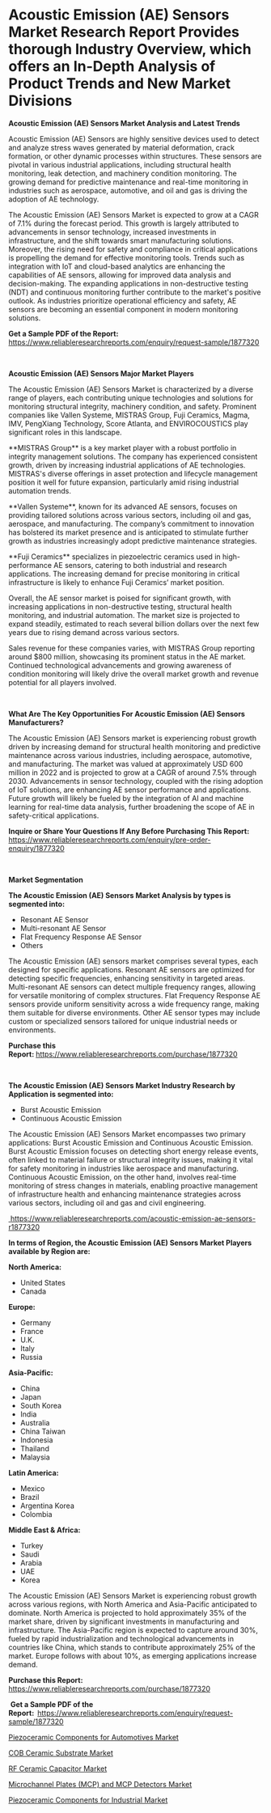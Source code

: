 <p><h1>Acoustic Emission (AE) Sensors Market Research Report Provides thorough Industry Overview, which offers an In-Depth Analysis of Product Trends and New Market Divisions</h1></p><p><strong>Acoustic Emission (AE) Sensors Market Analysis and Latest Trends</strong></p>
<p><p>Acoustic Emission (AE) Sensors are highly sensitive devices used to detect and analyze stress waves generated by material deformation, crack formation, or other dynamic processes within structures. These sensors are pivotal in various industrial applications, including structural health monitoring, leak detection, and machinery condition monitoring. The growing demand for predictive maintenance and real-time monitoring in industries such as aerospace, automotive, and oil and gas is driving the adoption of AE technology.</p><p>The Acoustic Emission (AE) Sensors Market is expected to grow at a CAGR of 7.1% during the forecast period. This growth is largely attributed to advancements in sensor technology, increased investments in infrastructure, and the shift towards smart manufacturing solutions. Moreover, the rising need for safety and compliance in critical applications is propelling the demand for effective monitoring tools. Trends such as integration with IoT and cloud-based analytics are enhancing the capabilities of AE sensors, allowing for improved data analysis and decision-making. The expanding applications in non-destructive testing (NDT) and continuous monitoring further contribute to the market's positive outlook. As industries prioritize operational efficiency and safety, AE sensors are becoming an essential component in modern monitoring solutions.</p></p>
<p><strong>Get a Sample PDF of the Report:&nbsp;</strong> <a href="https://www.reliableresearchreports.com/enquiry/request-sample/1877320?utm_campaign=9&utm_medium=2&utm_source=Github&utm_content=ia&utm_term=13022025&utm_id=acoustic-emission-ae-sensors">https://www.reliableresearchreports.com/enquiry/request-sample/1877320</a></p>
<p>&nbsp;</p>
<p><strong>Acoustic Emission (AE) Sensors Major Market Players</strong></p>
<p><p>The Acoustic Emission (AE) Sensors Market is characterized by a diverse range of players, each contributing unique technologies and solutions for monitoring structural integrity, machinery condition, and safety. Prominent companies like Vallen Systeme, MISTRAS Group, Fuji Ceramics, Magma, IMV, PengXiang Technology, Score Atlanta, and ENVIROCOUSTICS play significant roles in this landscape.</p><p>**MISTRAS Group** is a key market player with a robust portfolio in integrity management solutions. The company has experienced consistent growth, driven by increasing industrial applications of AE technologies. MISTRAS's diverse offerings in asset protection and lifecycle management position it well for future expansion, particularly amid rising industrial automation trends.</p><p>**Vallen Systeme**, known for its advanced AE sensors, focuses on providing tailored solutions across various sectors, including oil and gas, aerospace, and manufacturing. The company’s commitment to innovation has bolstered its market presence and is anticipated to stimulate further growth as industries increasingly adopt predictive maintenance strategies.</p><p>**Fuji Ceramics** specializes in piezoelectric ceramics used in high-performance AE sensors, catering to both industrial and research applications. The increasing demand for precise monitoring in critical infrastructure is likely to enhance Fuji Ceramics’ market position.</p><p>Overall, the AE sensor market is poised for significant growth, with increasing applications in non-destructive testing, structural health monitoring, and industrial automation. The market size is projected to expand steadily, estimated to reach several billion dollars over the next few years due to rising demand across various sectors.</p><p>Sales revenue for these companies varies, with MISTRAS Group reporting around $800 million, showcasing its prominent status in the AE market. Continued technological advancements and growing awareness of condition monitoring will likely drive the overall market growth and revenue potential for all players involved.</p></p>
<p>&nbsp;</p>
<p><strong>What Are The Key Opportunities For Acoustic Emission (AE) Sensors Manufacturers?</strong></p>
<p><p>The Acoustic Emission (AE) Sensors market is experiencing robust growth driven by increasing demand for structural health monitoring and predictive maintenance across various industries, including aerospace, automotive, and manufacturing. The market was valued at approximately USD 600 million in 2022 and is projected to grow at a CAGR of around 7.5% through 2030. Advancements in sensor technology, coupled with the rising adoption of IoT solutions, are enhancing AE sensor performance and applications. Future growth will likely be fueled by the integration of AI and machine learning for real-time data analysis, further broadening the scope of AE in safety-critical applications.</p></p>
<p><strong>Inquire or Share Your Questions If Any Before Purchasing This Report:</strong> <a href="https://www.reliableresearchreports.com/enquiry/pre-order-enquiry/1877320?utm_campaign=9&utm_medium=2&utm_source=Github&utm_content=ia&utm_term=13022025&utm_id=acoustic-emission-ae-sensors">https://www.reliableresearchreports.com/enquiry/pre-order-enquiry/1877320</a></p>
<p>&nbsp;</p>
<p><strong>Market Segmentation</strong></p>
<p><strong>The Acoustic Emission (AE) Sensors Market Analysis by types is segmented into:</strong></p>
<p><ul><li>Resonant AE Sensor</li><li>Multi-resonant AE Sensor</li><li>Flat Frequency Response AE Sensor</li><li>Others</li></ul></p>
<p><p>The Acoustic Emission (AE) sensors market comprises several types, each designed for specific applications. Resonant AE sensors are optimized for detecting specific frequencies, enhancing sensitivity in targeted areas. Multi-resonant AE sensors can detect multiple frequency ranges, allowing for versatile monitoring of complex structures. Flat Frequency Response AE sensors provide uniform sensitivity across a wide frequency range, making them suitable for diverse environments. Other AE sensor types may include custom or specialized sensors tailored for unique industrial needs or environments.</p></p>
<p><strong>Purchase this Report:&nbsp;</strong><a href="https://www.reliableresearchreports.com/purchase/1877320?utm_campaign=9&utm_medium=2&utm_source=Github&utm_content=ia&utm_term=13022025&utm_id=acoustic-emission-ae-sensors">https://www.reliableresearchreports.com/purchase/1877320</a></p>
<p>&nbsp;</p>
<p><strong>The Acoustic Emission (AE) Sensors Market Industry Research by Application is segmented into:</strong></p>
<p><ul><li>Burst Acoustic Emission</li><li>Continuous Acoustic Emission</li></ul></p>
<p><p>The Acoustic Emission (AE) Sensors Market encompasses two primary applications: Burst Acoustic Emission and Continuous Acoustic Emission. Burst Acoustic Emission focuses on detecting short energy release events, often linked to material failure or structural integrity issues, making it vital for safety monitoring in industries like aerospace and manufacturing. Continuous Acoustic Emission, on the other hand, involves real-time monitoring of stress changes in materials, enabling proactive management of infrastructure health and enhancing maintenance strategies across various sectors, including oil and gas and civil engineering.</p></p>
<p><a href="https://www.reliableresearchreports.com/acoustic-emission-ae-sensors-r1877320?utm_campaign=9&utm_medium=2&utm_source=Github&utm_content=ia&utm_term=13022025&utm_id=acoustic-emission-ae-sensors">&nbsp;https://www.reliableresearchreports.com/acoustic-emission-ae-sensors-r1877320</a></p>
<p><strong>In terms of Region, the Acoustic Emission (AE) Sensors Market Players available by Region are:</strong></p>
<p>
    <p> <strong> North America: </strong>
        <ul>
            <li>United States</li>
            <li>Canada</li>
        </ul>
        </p> 
    <p> <strong> Europe: </strong>
        <ul>
            <li>Germany</li>
            <li>France</li>
            <li>U.K.</li>
            <li>Italy</li>
            <li>Russia</li>
        </ul>
        </p> 
    <p> <strong> Asia-Pacific: </strong>
        <ul>
            <li>China</li>
            <li>Japan</li>
            <li>South Korea</li>
            <li>India</li>
            <li>Australia</li>
            <li>China Taiwan</li>
            <li>Indonesia</li>
            <li>Thailand</li>
            <li>Malaysia</li>
        </ul>
        </p> 
    <p> <strong> Latin America: </strong>
        <ul>
            <li>Mexico</li>
            <li>Brazil</li>
            <li>Argentina Korea</li>
            <li>Colombia</li>
        </ul>
        </p> 
    <p> <strong> Middle East & Africa: </strong>
        <ul>
            <li>Turkey</li>
            <li>Saudi</li>
            <li>Arabia</li>
            <li>UAE</li>
            <li>Korea</li>
        </ul>
    </p>
    </p>
<p><p>The Acoustic Emission (AE) Sensors Market is experiencing robust growth across various regions, with North America and Asia-Pacific anticipated to dominate. North America is projected to hold approximately 35% of the market share, driven by significant investments in manufacturing and infrastructure. The Asia-Pacific region is expected to capture around 30%, fueled by rapid industrialization and technological advancements in countries like China, which stands to contribute approximately 25% of the market. Europe follows with about 10%, as emerging applications increase demand.</p></p>
<p><strong>Purchase this Report: </strong><a href="https://www.reliableresearchreports.com/purchase/1877320?utm_campaign=9&utm_medium=2&utm_source=Github&utm_content=ia&utm_term=13022025&utm_id=acoustic-emission-ae-sensors">https://www.reliableresearchreports.com/purchase/1877320</a></p>
<p>&nbsp;<strong>Get a Sample PDF of the Report:&nbsp;&nbsp;</strong><a href="https://www.reliableresearchreports.com/enquiry/request-sample/1877320?utm_campaign=9&utm_medium=2&utm_source=Github&utm_content=ia&utm_term=13022025&utm_id=acoustic-emission-ae-sensors">https://www.reliableresearchreports.com/enquiry/request-sample/1877320</a></p>
<p><strong></strong></p>
<p><p><a href="https://github.com/iwciasylvya/Market-Research-Report-List-1/blob/main/piezoceramic-components-for-automotives-market.md?utm_campaign=9&utm_medium=2&utm_source=Github&utm_content=ia&utm_term=13022025&utm_id=acoustic-emission-ae-sensors">Piezoceramic Components for Automotives Market</a></p><p><a href="https://github.com/organophelia8282/Market-Research-Report-List-1/blob/main/cob-ceramic-substrate-market.md?utm_campaign=9&utm_medium=2&utm_source=Github&utm_content=ia&utm_term=13022025&utm_id=acoustic-emission-ae-sensors">COB Ceramic Substrate Market</a></p><p><a href="https://github.com/jamastodola515/Market-Research-Report-List-1/blob/main/rf-ceramic-capacitor-market.md?utm_campaign=9&utm_medium=2&utm_source=Github&utm_content=ia&utm_term=13022025&utm_id=acoustic-emission-ae-sensors">RF Ceramic Capacitor Market</a></p><p><a href="https://github.com/savannabyun726/Market-Research-Report-List-1/blob/main/microchannel-plates-mcp-and-mcp-detectors-market.md?utm_campaign=9&utm_medium=2&utm_source=Github&utm_content=ia&utm_term=13022025&utm_id=acoustic-emission-ae-sensors">Microchannel Plates (MCP) and MCP Detectors Market</a></p><p><a href="https://github.com/buqjavesora/Market-Research-Report-List-1/blob/main/piezoceramic-components-for-industrial-market.md?utm_campaign=9&utm_medium=2&utm_source=Github&utm_content=ia&utm_term=13022025&utm_id=acoustic-emission-ae-sensors">Piezoceramic Components for Industrial Market</a></p></p>